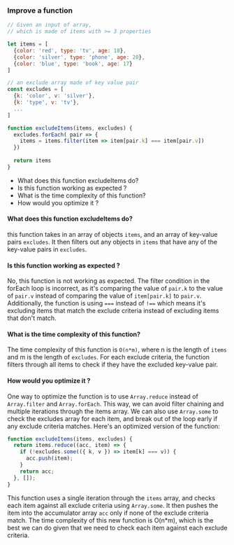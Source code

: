### Improve a function

```js
// Given an input of array, 
// which is made of items with >= 3 properties

let items = [
  {color: 'red', type: 'tv', age: 18}, 
  {color: 'silver', type: 'phone', age: 20},
  {color: 'blue', type: 'book', age: 17}
] 

// an exclude array made of key value pair
const excludes = [ 
  {k: 'color', v: 'silver'}, 
  {k: 'type', v: 'tv'}, 
  ...
] 

function excludeItems(items, excludes) { 
  excludes.forEach( pair => { 
    items = items.filter(item => item[pair.k] === item[pair.v])
  })
 
  return items
} 
```

- What does this function excludeItems do?
- Is this function working as expected ?
- What is the time complexity of this function?
- How would you optimize it ?

#### What does this function excludeItems do?

this function takes in an array of objects `items`, and an array of key-value pairs `excludes`. It then filters out any objects in `items` that have any of the key-value pairs in `excludes`.

#### Is this function working as expected ?

No, this function is not working as expected. The filter condition in the forEach loop is incorrect, as it's comparing the value of `pair.k` to the value of `pair.v` instead of comparing the value of `item[pair.k]` to `pair.v`. Additionally, the function is using `===` instead of `!==` which means it's excluding items that match the exclude criteria instead of excluding items that don't match.


#### What is the time complexity of this function?

The time complexity of this function is `O(n*m)`, where n is the length of `items` and m is the length of `excludes`. For each exclude criteria, the function filters through all items to check if they have the excluded key-value pair.

#### How would you optimize it ?

One way to optimize the function is to use `Array.reduce` instead of `Array.filter` and `Array.forEach`. This way, we can avoid filter chaining and multiple iterations through the items array. We can also use `Array.some` to check the excludes array for each item, and break out of the loop early if any exclude criteria matches. Here's an optimized version of the function:
```js
function excludeItems(items, excludes) {
  return items.reduce((acc, item) => {
    if (!excludes.some(({ k, v }) => item[k] === v)) {
      acc.push(item);
    }
    return acc;
  }, []);
}
```
This function uses a single iteration through the `items` array, and checks each item against all exclude criteria using `Array.some`. It then pushes the item into the accumulator array `acc` only if none of the exclude criteria match. The time complexity of this new function is O(n*m), which is the best we can do given that we need to check each item against each exclude criteria.